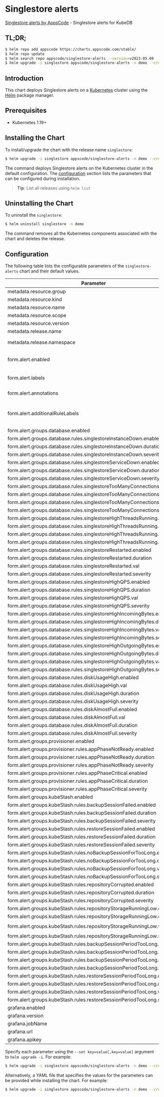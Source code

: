 # Singlestore alerts

[Singlestore alerts by AppsCode](https://github.com/appscode/alerts) - Singlestore alerts for KubeDB

## TL;DR;

```bash
$ helm repo add appscode https://charts.appscode.com/stable/
$ helm repo update
$ helm search repo appscode/singlestore-alerts --version=v2023.05.09
$ helm upgrade -i singlestore appscode/singlestore-alerts -n demo --create-namespace --version=v2023.05.09
```

## Introduction

This chart deploys Singlestore alerts on a [Kubernetes](http://kubernetes.io) cluster using the [Helm](https://helm.sh) package manager.

## Prerequisites

- Kubernetes 1.19+

## Installing the Chart

To install/upgrade the chart with the release name `singlestore`:

```bash
$ helm upgrade -i singlestore appscode/singlestore-alerts -n demo --create-namespace --version=v2023.05.09
```

The command deploys Singlestore alerts on the Kubernetes cluster in the default configuration. The [configuration](#configuration) section lists the parameters that can be configured during installation.

> **Tip**: List all releases using `helm list`

## Uninstalling the Chart

To uninstall the `singlestore`:

```bash
$ helm uninstall singlestore -n demo
```

The command removes all the Kubernetes components associated with the chart and deletes the release.

## Configuration

The following table lists the configurable parameters of the `singlestore-alerts` chart and their default values.

|                                Parameter                                |                  Description                  |                     Default                      |
|-------------------------------------------------------------------------|-----------------------------------------------|--------------------------------------------------|
| metadata.resource.group                                                 |                                               | <code>kubedb.com</code>                          |
| metadata.resource.kind                                                  |                                               | <code>Singlestore</code>                         |
| metadata.resource.name                                                  |                                               | <code>singlestores</code>                        |
| metadata.resource.scope                                                 |                                               | <code>Namespaced</code>                          |
| metadata.resource.version                                               |                                               | <code>v1alpha2</code>                            |
| metadata.release.name                                                   | Release name                                  | <code>""</code>                                  |
| metadata.release.namespace                                              | Release namespace                             | <code>""</code>                                  |
| form.alert.enabled                                                      | # Enable PrometheusRule alerts                | <code>warning</code>                             |
| form.alert.labels                                                       | # Labels for default rules                    | <code>{"release":"kube-prometheus-stack"}</code> |
| form.alert.annotations                                                  | # Annotations for default rules               | <code>{}</code>                                  |
| form.alert.additionalRuleLabels                                         | # Additional labels for PrometheusRule alerts | <code>{}</code>                                  |
| form.alert.groups.database.enabled                                      |                                               | <code>warning</code>                             |
| form.alert.groups.database.rules.singlestoreInstanceDown.enabled        |                                               | <code>true</code>                                |
| form.alert.groups.database.rules.singlestoreInstanceDown.duration       |                                               | <code>"0m"</code>                                |
| form.alert.groups.database.rules.singlestoreInstanceDown.severity       |                                               | <code>critical</code>                            |
| form.alert.groups.database.rules.singlestoreServiceDown.enabled         |                                               | <code>true</code>                                |
| form.alert.groups.database.rules.singlestoreServiceDown.duration        |                                               | <code>"0m"</code>                                |
| form.alert.groups.database.rules.singlestoreServiceDown.severity        |                                               | <code>critical</code>                            |
| form.alert.groups.database.rules.singlestoreTooManyConnections.enabled  |                                               | <code>true</code>                                |
| form.alert.groups.database.rules.singlestoreTooManyConnections.duration |                                               | <code>"2m"</code>                                |
| form.alert.groups.database.rules.singlestoreTooManyConnections.val      |                                               | <code>80</code>                                  |
| form.alert.groups.database.rules.singlestoreTooManyConnections.severity |                                               | <code>warning</code>                             |
| form.alert.groups.database.rules.singlestoreHighThreadsRunning.enabled  |                                               | <code>true</code>                                |
| form.alert.groups.database.rules.singlestoreHighThreadsRunning.duration |                                               | <code>"2m"</code>                                |
| form.alert.groups.database.rules.singlestoreHighThreadsRunning.val      |                                               | <code>60</code>                                  |
| form.alert.groups.database.rules.singlestoreHighThreadsRunning.severity |                                               | <code>warning</code>                             |
| form.alert.groups.database.rules.singlestoreRestarted.enabled           |                                               | <code>true</code>                                |
| form.alert.groups.database.rules.singlestoreRestarted.duration          |                                               | <code>"0m"</code>                                |
| form.alert.groups.database.rules.singlestoreRestarted.val               |                                               | <code>60</code>                                  |
| form.alert.groups.database.rules.singlestoreRestarted.severity          |                                               | <code>warning</code>                             |
| form.alert.groups.database.rules.singlestoreHighQPS.enabled             |                                               | <code>true</code>                                |
| form.alert.groups.database.rules.singlestoreHighQPS.duration            |                                               | <code>"0m"</code>                                |
| form.alert.groups.database.rules.singlestoreHighQPS.val                 |                                               | <code>1000</code>                                |
| form.alert.groups.database.rules.singlestoreHighQPS.severity            |                                               | <code>critical</code>                            |
| form.alert.groups.database.rules.singlestoreHighIncomingBytes.enabled   |                                               | <code>true</code>                                |
| form.alert.groups.database.rules.singlestoreHighIncomingBytes.duration  |                                               | <code>"0m"</code>                                |
| form.alert.groups.database.rules.singlestoreHighIncomingBytes.val       |                                               | <code>1048576 # 1MB</code>                       |
| form.alert.groups.database.rules.singlestoreHighIncomingBytes.severity  |                                               | <code>critical</code>                            |
| form.alert.groups.database.rules.singlestoreHighOutgoingBytes.enabled   |                                               | <code>true</code>                                |
| form.alert.groups.database.rules.singlestoreHighOutgoingBytes.duration  |                                               | <code>"0m"</code>                                |
| form.alert.groups.database.rules.singlestoreHighOutgoingBytes.val       |                                               | <code>1048576 # 1MB</code>                       |
| form.alert.groups.database.rules.singlestoreHighOutgoingBytes.severity  |                                               | <code>critical</code>                            |
| form.alert.groups.database.rules.diskUsageHigh.enabled                  |                                               | <code>true</code>                                |
| form.alert.groups.database.rules.diskUsageHigh.val                      |                                               | <code>80</code>                                  |
| form.alert.groups.database.rules.diskUsageHigh.duration                 |                                               | <code>"1m"</code>                                |
| form.alert.groups.database.rules.diskUsageHigh.severity                 |                                               | <code>warning</code>                             |
| form.alert.groups.database.rules.diskAlmostFull.enabled                 |                                               | <code>true</code>                                |
| form.alert.groups.database.rules.diskAlmostFull.val                     |                                               | <code>95</code>                                  |
| form.alert.groups.database.rules.diskAlmostFull.duration                |                                               | <code>"1m"</code>                                |
| form.alert.groups.database.rules.diskAlmostFull.severity                |                                               | <code>critical</code>                            |
| form.alert.groups.provisioner.enabled                                   |                                               | <code>warning</code>                             |
| form.alert.groups.provisioner.rules.appPhaseNotReady.enabled            |                                               | <code>true</code>                                |
| form.alert.groups.provisioner.rules.appPhaseNotReady.duration           |                                               | <code>"1m"</code>                                |
| form.alert.groups.provisioner.rules.appPhaseNotReady.severity           |                                               | <code>critical</code>                            |
| form.alert.groups.provisioner.rules.appPhaseCritical.enabled            |                                               | <code>true</code>                                |
| form.alert.groups.provisioner.rules.appPhaseCritical.duration           |                                               | <code>"15m"</code>                               |
| form.alert.groups.provisioner.rules.appPhaseCritical.severity           |                                               | <code>warning</code>                             |
| form.alert.groups.kubeStash.enabled                                     |                                               | <code>warning</code>                             |
| form.alert.groups.kubeStash.rules.backupSessionFailed.enabled           |                                               | <code>true</code>                                |
| form.alert.groups.kubeStash.rules.backupSessionFailed.duration          |                                               | <code>"0m"</code>                                |
| form.alert.groups.kubeStash.rules.backupSessionFailed.severity          |                                               | <code>critical</code>                            |
| form.alert.groups.kubeStash.rules.restoreSessionFailed.enabled          |                                               | <code>true</code>                                |
| form.alert.groups.kubeStash.rules.restoreSessionFailed.duration         |                                               | <code>"0m"</code>                                |
| form.alert.groups.kubeStash.rules.restoreSessionFailed.severity         |                                               | <code>critical</code>                            |
| form.alert.groups.kubeStash.rules.noBackupSessionForTooLong.enabled     |                                               | <code>true</code>                                |
| form.alert.groups.kubeStash.rules.noBackupSessionForTooLong.duration    |                                               | <code>"0m"</code>                                |
| form.alert.groups.kubeStash.rules.noBackupSessionForTooLong.val         |                                               | <code>18000</code>                               |
| form.alert.groups.kubeStash.rules.noBackupSessionForTooLong.severity    |                                               | <code>warning</code>                             |
| form.alert.groups.kubeStash.rules.repositoryCorrupted.enabled           |                                               | <code>true</code>                                |
| form.alert.groups.kubeStash.rules.repositoryCorrupted.duration          |                                               | <code>"5m"</code>                                |
| form.alert.groups.kubeStash.rules.repositoryCorrupted.severity          |                                               | <code>critical</code>                            |
| form.alert.groups.kubeStash.rules.repositoryStorageRunningLow.enabled   |                                               | <code>true</code>                                |
| form.alert.groups.kubeStash.rules.repositoryStorageRunningLow.duration  |                                               | <code>"5m"</code>                                |
| form.alert.groups.kubeStash.rules.repositoryStorageRunningLow.val       |                                               | <code>10737418240 # 10GB</code>                  |
| form.alert.groups.kubeStash.rules.repositoryStorageRunningLow.severity  |                                               | <code>warning</code>                             |
| form.alert.groups.kubeStash.rules.backupSessionPeriodTooLong.enabled    |                                               | <code>true</code>                                |
| form.alert.groups.kubeStash.rules.backupSessionPeriodTooLong.duration   |                                               | <code>"0m"</code>                                |
| form.alert.groups.kubeStash.rules.backupSessionPeriodTooLong.val        |                                               | <code>1800 # 30 minute</code>                    |
| form.alert.groups.kubeStash.rules.backupSessionPeriodTooLong.severity   |                                               | <code>warning</code>                             |
| form.alert.groups.kubeStash.rules.restoreSessionPeriodTooLong.enabled   |                                               | <code>true</code>                                |
| form.alert.groups.kubeStash.rules.restoreSessionPeriodTooLong.duration  |                                               | <code>"0m"</code>                                |
| form.alert.groups.kubeStash.rules.restoreSessionPeriodTooLong.val       |                                               | <code>1800 # 30 minute</code>                    |
| form.alert.groups.kubeStash.rules.restoreSessionPeriodTooLong.severity  |                                               | <code>warning</code>                             |
| grafana.enabled                                                         |                                               | <code>false</code>                               |
| grafana.version                                                         |                                               | <code>8.2.3</code>                               |
| grafana.jobName                                                         |                                               | <code>kubedb-databases</code>                    |
| grafana.url                                                             |                                               | <code>""</code>                                  |
| grafana.apikey                                                          |                                               | <code>""</code>                                  |


Specify each parameter using the `--set key=value[,key=value]` argument to `helm upgrade -i`. For example:

```bash
$ helm upgrade -i singlestore appscode/singlestore-alerts -n demo --create-namespace --version=v2023.05.09 --set metadata.resource.group=kubedb.com
```

Alternatively, a YAML file that specifies the values for the parameters can be provided while
installing the chart. For example:

```bash
$ helm upgrade -i singlestore appscode/singlestore-alerts -n demo --create-namespace --version=v2023.05.09 --values values.yaml
```
